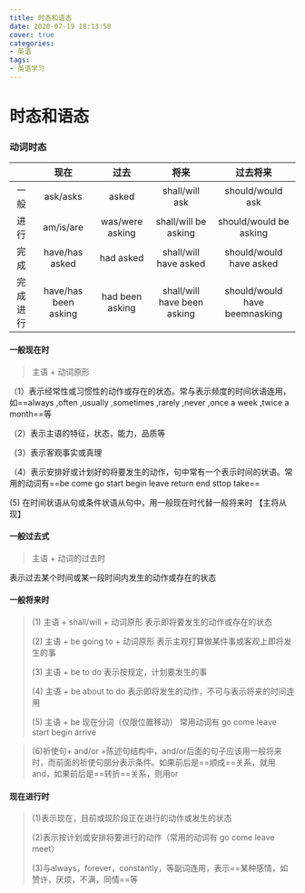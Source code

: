 ```yaml
---
title: 时态和语态
date: 2020-07-19 18:13:58
cover: true
categories: 
- 英语
tags:
- 英语学习
---
```



# 时态和语态

### 动词时态

|          |         现在         |      过去       |            将来             |           过去将来            |
| :------: | :------------------: | :-------------: | :-------------------------: | :---------------------------: |
|   一般   |       ask/asks       |      asked      |       shall/will ask        |       should/would ask        |
|   进行   |      am/is/are       | was/were asking |    shall/will be asking     |    should/would be asking     |
|   完成   |    have/has asked    |    had asked    |    shall/will have asked    |    should/would have asked    |
| 完成进行 | have/has been asking | had been asking | shall/will have been asking | should/would have beemnasking |

#### 一般现在时

> 主语 + 动词原形

（1）表示经常性或习惯性的动作或存在的状态。常与表示频度的时间状语连用，如==always ,often ,usually ,sometimes ,rarely ,never ,once a week ,twice a month==等

（2）表示主语的特征，状态，能力，品质等

（3）表示客观事实或真理

（4）表示安排好或计划好的将要发生的动作，句中常有一个表示时间的状语。常用的动词有==be  come  go  start  begin  leave  return  end  sttop  take==

  (5)   在时间状语从句或条件状语从句中，用一般现在时代替一般将来时 【主将从现】



#### 一般过去式

> 主语 + 动词的过去时

表示过去某个时间或某一段时间内发生的动作或存在的状态



#### 一般将来时

> (1) 主语 + shall/will + 动词原形       表示即将要发生的动作或存在的状态
>
> (2) 主语 + be going to + 动词原形      表示主观打算做某件事或客观上即将发生的事
>
> (3) 主语 + be to do                    表示按规定，计划要发生的事
>
> (4) 主语 + be about to do              表示即将发生的动作，不可与表示将来的时间连用
>
> (5) 主语 + be 现在分词（仅限位置移动）   常用动词有 go come leave start begin arrive   

> (6)祈使句+ and/or +陈述句结构中，and/or后面的句子应该用一般将来时，而前面的祈使句部分表示条件。如果前后是==顺成==关系，就用and，如果前后是==转折==关系，则用or



#### 现在进行时

> (1)表示现在，目前或现阶段正在进行的动作或发生的状态
>
> (2)表示按计划或安排将要进行的动作（常用的动词有 go come leave meet）
>
> (3)与always，forever，constantly，等副词连用，表示==某种感情，如赞许，厌烦，不满，同情==等

